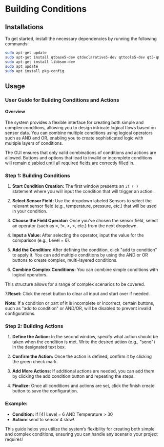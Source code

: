 # Building Conditions

## Installations
To get started, install the necessary dependencies by running the following commands:

```bash
sudo apt-get update
sudo apt-get install qtbase5-dev qtdeclarative5-dev qttools5-dev qt5-qmake qttools5-dev-tools libqt5printsupport5
sudo apt-get install libbson-dev
sudo apt update
sudo apt install pkg-config
```

## Usage

### User Guide for Building Conditions and Actions

#### Overview

The system provides a flexible interface for creating both simple and complex conditions, allowing you to design intricate logical flows based on sensor data. You can combine multiple conditions using logical operators such as AND and OR, enabling you to create sophisticated logic with multiple layers of conditions.

The GUI ensures that only valid combinations of conditions and actions are allowed. Buttons and options that lead to invalid or incomplete conditions will remain disabled until all required fields are correctly filled in.

### Step 1: Building Conditions

1. **Start Condition Creation:** The first window presents an `if ( )` statement where you will input the condition that will trigger an action.

2. **Select Sensor Field:** Use the dropdown labeled Sensors to select the relevant sensor field (e.g., temperature, pressure, etc.) that will be used in your condition.

3. **Choose the Field Operator:** Once you've chosen the sensor field, select an operator (such as =, !=, <, >, etc.) from the next dropdown.

4. **Input a Value:** After selecting the operator, input the value for the comparison (e.g., Level = 6).

5. **Add the Condition:** After defining the condition, click "add to condition" to apply it. You can add multiple conditions by using the AND or OR buttons to create complex, multi-layered conditions.

6. **Combine Complex Conditions:** You can combine simple conditions with logical operators.

This structure allows for a range of complex scenarios to be covered.

7.**Reset:** Click the reset button to clear all input and start over if needed.

**Note:** If a condition or part of it is incomplete or incorrect, certain buttons, such as "add to condition" or AND/OR, will be disabled to prevent invalid configurations.


### Step 2: Building Actions

1. **Define the Action:** In the second window, specify what action should be taken when the condition is met. Write the desired action (e.g., "send") in the designated text box.

2. **Confirm the Action:** Once the action is defined, confirm it by clicking the green check mark.

3. **Add More Actions:** If additional actions are needed, you can add them by clicking the add condition button and repeating the steps.

4. **Finalize:** Once all conditions and actions are set, click the finish create button to save the configuration.

### Example:

- **Condition:** If [4] Level = 6 AND Temperature > 30
- **Action:**  send to sensor 4 slow!.

This guide helps you utilize the system’s flexibility for creating both simple and complex conditions, ensuring you can handle any scenario your project requires!
